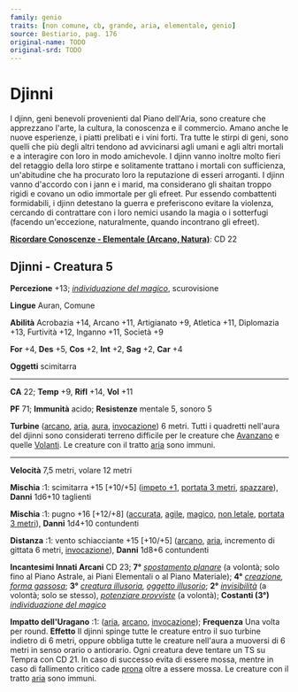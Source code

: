 ```yaml
---
family: genio
traits: [non comune, cb, grande, aria, elementale, genio]
source: Bestiario, pag. 176
original-name: TODO
original-srd: TODO
---
```


# Djinni

I djinn, geni benevoli provenienti dal Piano dell'Aria, sono creature che
apprezzano l'arte, la cultura, la conoscenza e il commercio. Amano anche le
nuove esperienze, i piatti prelibati e i vini forti. Tra tutte le stirpi di
geni, sono quelli che più degli altri tendono ad avvicinarsi agli umani e agli
altri mortali e a interagire con loro in modo amichevole. I djinn vanno inoltre
molto fieri del retaggio della loro stirpe e solitamente trattano i mortali con
sufficienza, un'abitudine che ha procurato loro la reputazione di esseri
arroganti. I djinn vanno d'accordo con i jann e i marid, ma considerano gli
shaitan troppo rigidi e covano un odio immortale per gli efreet. Pur essendo
combattenti formidabili, i djinn detestano la guerra e preferiscono evitare la
violenza, cercando di contrattare con i loro nemici usando la magia o i
sotterfugi (facendo un'eccezione, naturalmente, quando incontrano gli efreet).

**[Ricordare Conoscenze - Elementale (Arcano, Natura)](/azioni/abilita/ricordare-conoscenze)**:
CD 22

## Djinni - Creatura 5

**Percezione** +13;
_[individuazione del magico](/incantesimi/individuazione-del-magico)_,
scurovisione

**Lingue** Auran, Comune

**Abilità** Acrobazia +14, Arcano +11, Artigianato +9, Atletica +11, Diplomazia
+13, Furtività +12, Inganno +11, Società +9

**For** +4, **Des** +5, **Cos** +2, **Int** +2, **Sag** +2, **Car** +4

**Oggetti** scimitarra

---

**CA** 22; **Temp** +9, **Rifl** +14, **Vol** +11

**PF** 71; **Immunità** acido; **Resistenze** mentale 5, sonoro 5

**Turbine** ([arcano](/tratti/arcano), [aria](/tratti/aria),
[aura](/tratti/aura), [invocazione](/tratti/invocazione)) 6 metri. Tutti i
quadretti nell'aura del djinni sono considerati terreno difficile per le
creature che [Avanzano](/azioni/base/avanzare) e quelle
[Volanti](/azioni/base/volare). Le creature con il tratto [aria](/tratti/aria)
sono immuni.

---

**Velocità** 7,5 metri, volare 12 metri

**Mischia** :1: scimitarra +15 \[+10/+5] ([impeto +1](/tratti/impeto),
[portata 3 metri](/tratti/portata), [spazzare](/tratti/spazzare)), **Danni**
1d6+10 taglienti

**Mischia** :1: pugno +16 \[+12/+8] ([accurata](/tratti/accurata),
[agile](/tratti/agile), [magico](/tratti/magico),
[non letale](/tratti/non-letale), [portata 3 metri](/tratti/portata)), **Danni**
1d4+10 contundenti

**Distanza** :1: vento schiacciante +15 \[+10/+5] ([arcano](/tratti/arcano),
[aria](/tratti/aria), incremento di gittata 6 metri,
[invocazione](/tratti/invocazione)), **Danni** 1d8+6 contundenti

**Incantesimi Innati Arcani** CD 23; **7°**
_[spostamento planare](/incantesimi/spostamento-planare)_ (a volontà; solo fino
al Piano Astrale, ai Piani Elementali o al Piano Materiale); **4°**
_[creazione](/incantesimi/creazione),
[forma gassosa](/incantesimi/forma-gassosa)_; **3°**
_[creatura illusoria](/incantesimi/creatura-illusoria),
[oggetto illusorio](/incantesimi/oggetto-illusorio)_; **2°**
_[invisibilità](/incantesimi/invisibilita)_ (a volontà; solo se stesso),
_[potenziare provviste](/incantesimi/potenziare-provviste)_ (a volontà);
**Costanti (3°)**
_[individuazione del magico](/incantesimi/individuazione-del-magico)_

**Impatto dell'Uragano** :1: ([aria](/tratti/aria), [arcano](/tratti/arcano),
[invocazione](/tratti/invocazione)); **Frequenza** Una volta per round.
**Effetto** Il djinni spinge tutte le creature entro il suo turbine indietro di
6 metri, oppure obbliga tutte le creature nell'aura a muoversi di 6 metri in
senso orario o antiorario. Ogni creatura deve tentare un TS su Tempra con CD 21.
ln caso di successo evita di essere mossa, mentre in caso di fallimento critico
cade [prona](/condizioni/prono) oltre a essere mossa. Le creature con il tratto
[aria](/tratti/aria) sono immuni.
